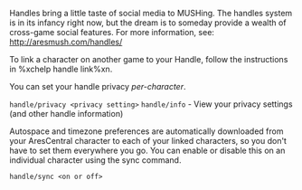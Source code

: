 Handles bring a little taste of social media to MUSHing. The handles system is in its infancy right now, but the dream is to someday provide a wealth of cross-game social features.   For more information, see: http://aresmush.com/handles/

To link a character on another game to your Handle, follow the instructions in %xchelp handle link%xn.

You can set your handle privacy *per-character*.

`handle/privacy <privacy setting>`
`handle/info` - View your privacy settings (and other handle information)

Autospace and timezone preferences are automatically downloaded from your AresCentral character to each of your linked characters, so you don't have to set them everywhere you go.  You can enable or disable this on an individual character using the sync command.

`handle/sync <on or off>`